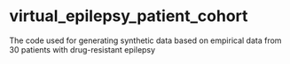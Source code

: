 # virtual_epilepsy_patient_cohort
The code used for generating synthetic data based on empirical data from 30 patients with drug-resistant epilepsy
